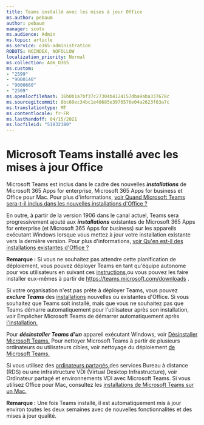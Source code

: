 ```yaml
---
title: Teams installé avec les mises à jour Office
ms.author: pebaum
author: pebaum
manager: scotv
ms.audience: Admin
ms.topic: article
ms.service: o365-administration
ROBOTS: NOINDEX, NOFOLLOW
localization_priority: Normal
ms.collection: Adm_O365
ms.custom:
- "2599"
- "9000140"
- "9000660"
- "2509"
ms.openlocfilehash: 36b0b1a7bf37c27304b4124157dba9aba337678c
ms.sourcegitcommit: 8bc60ec34bc1e40685e3976576e04a2623f63a7c
ms.translationtype: MT
ms.contentlocale: fr-FR
ms.lasthandoff: 04/15/2021
ms.locfileid: "51832380"
---
```

# <a name="microsoft-teams-installed-with-office-updates"></a>Microsoft Teams installé avec les mises à jour Office

Microsoft Teams est inclus dans le cadre des nouvelles ***installations*** de Microsoft 365 Apps for enterprise, Microsoft 365 Apps for business et Office pour Mac. Pour plus d'informations, [voir Quand Microsoft Teams sera-t-il inclus dans les nouvelles installations d'Office ?](https://docs.microsoft.com/deployoffice/teams-install#when-will-microsoft-teams-start-being-included-with-new-installations-of-microsoft-365-apps)

En outre, à partir de la version 1906 dans le canal actuel, Teams sera progressivement ajouté aux ***installations*** existantes de Microsoft 365 Apps for enterprise (et Microsoft 365 Apps for business) sur les appareils exécutant Windows lorsque vous mettez à jour votre installation existante vers la dernière version. Pour plus d'informations, [voir Qu'en est-il des installations existantes d'Office ?](https://docs.microsoft.com/deployoffice/teams-install#what-about-existing-installations-of-microsoft-365-apps)

**Remarque :** Si vous ne souhaitez pas attendre cette planification de déploiement, vous pouvez déployer Teams en tant qu'équipe autonome pour vos utilisateurs en suivant ces [instructions,](https://docs.microsoft.com/MicrosoftTeams/msi-deployment)ou vous pouvez les faire installer eux-mêmes à partir de https://teams.microsoft.com/downloads .

Si votre organisation n'est pas prête à [](https://docs.microsoft.com/deployoffice/teams-install#how-to-exclude-microsoft-teams-from-new-installations-of-microsoft-365-apps) déployer Teams, vous pouvez ***exclure Teams*** des [installations](https://docs.microsoft.com/deployoffice/teams-install#use-group-policy-to-control-the-installation-of-microsoft-teams) nouvelles ou existantes d'Office. Si vous souhaitez que Teams soit installé, mais que vous ne souhaitez pas que Teams démarre automatiquement pour l'utilisateur après son installation, voir Empêcher Microsoft Teams de démarrer automatiquement après [l'installation.](https://docs.microsoft.com/deployoffice/teams-install#use-group-policy-to-prevent-microsoft-teams-from-starting-automatically-after-installation)

Pour ***désinstaller Teams d'un*** appareil exécutant Windows, voir [Désinstaller Microsoft Teams.](https://support.office.com/article/uninstall-microsoft-teams-3b159754-3c26-4952-abe7-57d27f5f4c81) Pour nettoyer Microsoft Teams à partir de plusieurs ordinateurs ou utilisateurs cibles, voir nettoyage du déploiement [de Microsoft Teams.](https://docs.microsoft.com/microsoftteams/scripts/powershell-script-teams-deployment-clean-up)

Si vous utilisez des [ordinateurs partagés,](https://docs.microsoft.com/deployoffice/teams-install#shared-computer-and-vdi-environments-with-microsoft-teams)des services Bureau à distance (RDS) ou une infrastructure VDI (Virtual Desktop Infrastructure), voir Ordinateur partagé et environnements VDI avec Microsoft Teams. Si vous utilisez Office pour Mac, consultez les [installations de Microsoft Teams sur un Mac.](https://docs.microsoft.com/deployoffice/teams-install#microsoft-teams-installations-on-a-mac)

**Remarque :** Une fois Teams installé, [](https://docs.microsoft.com/deployoffice/teams-install#feature-and-quality-updates-for-microsoft-teams) il est automatiquement mis à jour environ toutes les deux semaines avec de nouvelles fonctionnalités et des mises à jour qualité. 